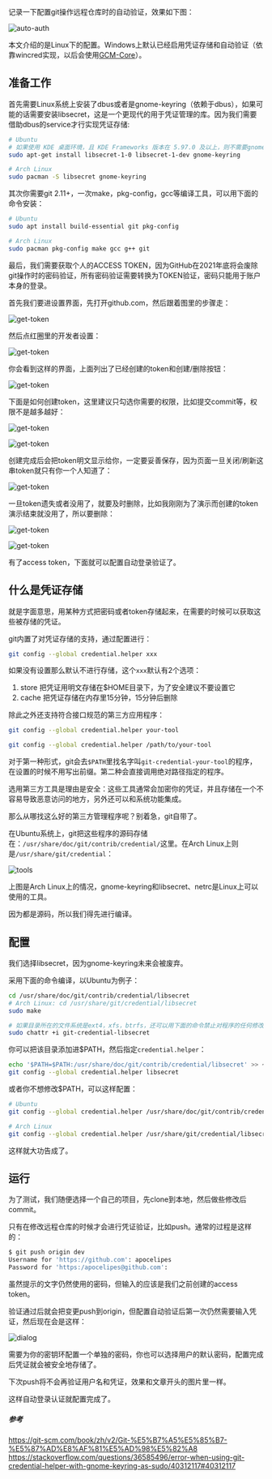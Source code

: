 记录一下配置git操作远程仓库时的自动验证，效果如下图：

![auto-auth](../../images/git/auto-auth/auto-auth.png)

本文介绍的是Linux下的配置。Windows上默认已经启用凭证存储和自动验证（依靠wincred实现，以后会使用[GCM-Core](https://github.com/microsoft/Git-Credential-Manager-Core)）。

## 准备工作

首先需要Linux系统上安装了dbus或者是gnome-keyring（依赖于dbus），如果可能的话需要安装libsecret，这是一个更现代的用于凭证管理的库。因为我们需要借助dbus的service才行实现凭证存储:

```bash
# Ubuntu
# 如果使用 KDE 桌面环境，且 KDE Frameworks 版本在 5.97.0 及以上，则不需要gnome-keyring
sudo apt-get install libsecret-1-0 libsecret-1-dev gnome-keyring

# Arch Linux
sudo pacman -S libsecret gnome-keyring
```

其次你需要git 2.11+，一次make，pkg-config，gcc等编译工具，可以用下面的命令安装：

```bash
# Ubuntu
sudo apt install build-essential git pkg-config

# Arch Linux
sudo pacman pkg-config make gcc g++ git
```

最后，我们需要获取个人的ACCESS TOKEN，因为GitHub在2021年底将会废除git操作时的密码验证，所有密码验证需要转换为TOKEN验证，密码只能用于账户本身的登录。

首先我们要进设置界面，先打开github.com，然后跟着图里的步骤走：

![get-token](../../images/git/auto-auth/get-token-1.png)

然后点红圈里的开发者设置：

![get-token](../../images/git/auto-auth/get-token-2.png)

你会看到这样的界面，上面列出了已经创建的token和创建/删除按钮：

![get-token](../../images/git/auto-auth/get-token-3.png)

下面是如何创建token，这里建议只勾选你需要的权限，比如提交commit等，权限不是越多越好：

![get-token](../../images/git/auto-auth/get-token-4.png)

![get-token](../../images/git/auto-auth/get-token-5.png)

创建完成后会把token明文显示给你，一定要妥善保存，因为页面一旦关闭/刷新这串token就只有你一个人知道了：

![get-token](../../images/git/auto-auth/get-token-6.png)

一旦token遗失或者没用了，就要及时删除，比如我刚刚为了演示而创建的token演示结束就没用了，所以要删除：

![get-token](../../images/git/auto-auth/get-token-7.png)

![get-token](../../images/git/auto-auth/get-token-8.png)

有了access token，下面就可以配置自动登录验证了。

## 什么是凭证存储

就是字面意思，用某种方式把密码或者token存储起来，在需要的时候可以获取这些被存储的凭证。

git内置了对凭证存储的支持，通过配置进行：

```bash
git config --global credential.helper xxx
```

如果没有设置那么默认不进行存储，这个`xxx`默认有2个选项：

1. store 把凭证用明文存储在$HOME目录下，为了安全建议不要设置它
2. cache 把凭证存储在内存里15分钟，15分钟后删除

除此之外还支持符合接口规范的第三方应用程序：

```bash
git config --global credential.helper your-tool

git config --global credential.helper /path/to/your-tool
```

对于第一种形式，git会去`$PATH`里找名字叫`git-credential-your-tool`的程序，在设置的时候不用写出前缀。第二种会直接调用绝对路径指定的程序。

选用第三方工具是理由是安全：这些工具通常会加密你的凭证，并且存储在一个不容易导致恶意访问的地方，另外还可以和系统功能集成。

那么从哪找这么好的第三方管理程序呢？别着急，git自带了。

在Ubuntu系统上，git把这些程序的源码存储在：`/usr/share/doc/git/contrib/credential/`这里。在Arch Linux上则是`/usr/share/git/credential`：

![tools](../../images/git/auto-auth/where-are-tools.png)

上图是Arch Linux上的情况，gnome-keyring和libsecret、netrc是Linux上可以使用的工具。

因为都是源码，所以我们得先进行编译。

## 配置

我们选择libsecret，因为gnome-keyring未来会被废弃。

采用下面的命令编译，以Ubuntu为例子：

```bash
cd /usr/share/doc/git/contrib/credential/libsecret
# Arch Linux: cd /usr/share/git/credential/libsecret
sudo make

# 如果目录所在的文件系统是ext4，xfs，btrfs，还可以用下面的命令禁止对程序的任何修改
sudo chattr +i git-credential-libsecret
```

你可以把该目录添加进$PATH，然后指定`credential.helper`：

```bash
echo '$PATH=$PATH:/usr/share/doc/git/contrib/credential/libsecret' >> ~/.bashrc
git config --global credential.helper libsecret
```

或者你不想修改$PATH，可以这样配置：

```bash
# Ubuntu
git config --global credential.helper /usr/share/doc/git/contrib/credential/libsecret/git-credential-libsecret

# Arch Linux
git config --global credential.helper /usr/share/git/credential/libsecret/git-credential-libsecret
```

这样就大功告成了。

## 运行

为了测试，我们随便选择一个自己的项目，先clone到本地，然后做些修改后commit。

只有在修改远程仓库的时候才会进行凭证验证，比如push。通常的过程是这样的：

```bash
$ git push origin dev
Username for 'https://github.com': apocelipes
Password for 'https:/apocelipes@github.com':
```

虽然提示的文字仍然使用的密码，但输入的应该是我们之前创建的access token。

验证通过后就会把变更push到origin，但配置自动验证后第一次仍然需要输入凭证，然后现在会是这样：

![dialog](../../images/git/auto-auth/dialog.png)

需要为你的密钥环配置一个单独的密码，你也可以选择用户的默认密码，配置完成后凭证就会被安全地存储了。

下次push将不会再验证用户名和凭证，效果和文章开头的图片里一样。

这样自动登录认证就配置完成了。

##### 参考

<https://git-scm.com/book/zh/v2/Git-%E5%B7%A5%E5%85%B7-%E5%87%AD%E8%AF%81%E5%AD%98%E5%82%A8>
<https://stackoverflow.com/questions/36585496/error-when-using-git-credential-helper-with-gnome-keyring-as-sudo/40312117#40312117>

